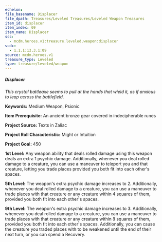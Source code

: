 ```yaml
---
echelon:
file_basename: Displacer
file_dpath: Treasures/Leveled Treasures/Leveled Weapon Treasures
item_id: displacer
item_index: 09
item_name: Displacer
scc:
  - mcdm.heroes.v1:treasure.leveled.weapon:displacer
scdc:
  - 1.1.1:13.3.1:09
source: mcdm.heroes.v1
treasure_type: Leveled
type: treasure/leveled/weapon
---
```


##### Displacer

*This crystal battleaxe seems to pull at the hands that wield it, as if anxious to leap across the battlefield.*

**Keywords:** Medium Weapon, Psionic

**Item Prerequisite:** An ancient bronze gear covered in indecipherable runes

**Project Source:** Texts in Zaliac

**Project Roll Characteristic:** Might or Intuition

**Project Goal:** 450

**1st Level:** Any weapon ability that deals rolled damage using this weapon deals an extra 1 psychic damage. Additionally, whenever you deal rolled damage to a creature, you can use a maneuver to teleport you and that creature, letting you trade places provided you both fit into each other's spaces.

**5th Level:** The weapon's extra psychic damage increases to 2. Additionally, whenever you deal rolled damage to a creature, you can use a maneuver to trade places with that creature or any creature within 4 squares of them, provided you both fit into each other's spaces.

**9th Level:** The weapon's extra psychic damage increases to 3. Additionally, whenever you deal rolled damage to a creature, you can use a maneuver to trade places with that creature or any creature within 8 squares of them, provided you both fit into each other's spaces. Additionally, you can cause the creature you traded places with to be weakened until the end of their next turn, or you can spend a Recovery.
